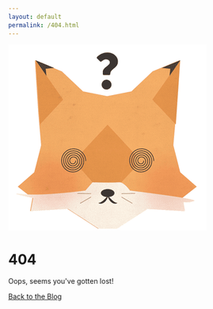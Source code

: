 ```yaml
---
layout: default
permalink: /404.html
---
```

<div class="center">

  <img src="/images/404.png" alt="">
   <h1>
    404
  </h1>
  <p>
    Oops, seems you've gotten lost!
  </p>
  <a href="/" class="button">
    Back to the Blog
  </a>
</div>

